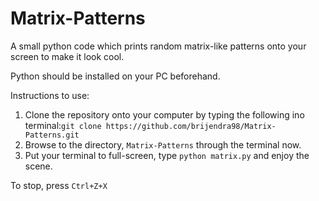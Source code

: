 # Matrix-Patterns
A small python code which prints random matrix-like patterns onto your screen to make it look cool.


Python should be installed on your PC beforehand.


Instructions to use:</br>
1. Clone the repository onto your computer by typing the following ino terminal:`git clone https://github.com/brijendra98/Matrix-Patterns.git`  </br>
2. Browse to the directory, `Matrix-Patterns` through the terminal now. </br>
3. Put your terminal to full-screen, type `python matrix.py` and enjoy the scene.


To stop, press `Ctrl+Z+X`
